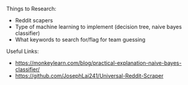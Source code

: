 Things to Research:
* Reddit scapers
* Type of machine learning to implement (decision tree, naive bayes classifier)
* What keywords to search for/flag for team guessing

Useful Links:
* https://monkeylearn.com/blog/practical-explanation-naive-bayes-classifier/
* https://github.com/JosephLai241/Universal-Reddit-Scraper
